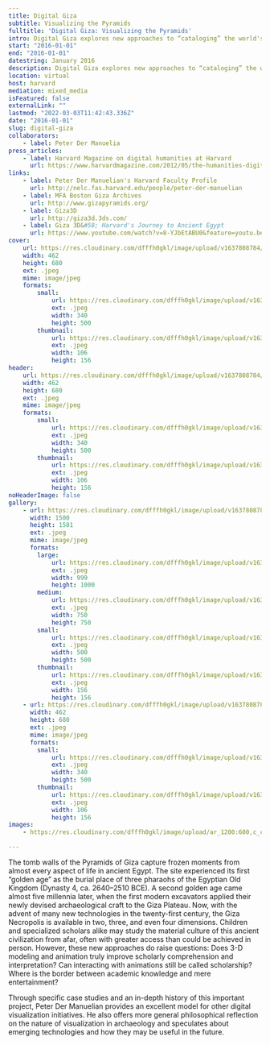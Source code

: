```yaml
---
title: Digital Giza
subtitle: Visualizing the Pyramids
fulltitle: 'Digital Giza: Visualizing the Pyramids'
intro: Digital Giza explores new approaches to “cataloging” the world's most famous archeological site, The Pyramids on the Giza Plateau, highlighting efforts at the Museum of Fine Arts Boston and Harvard University.
start: "2016-01-01"
end: "2016-01-01"
datestring: January 2016
description: Digital Giza explores new approaches to “cataloging” the world's most famous archeological site, The Pyramids on the Giza Plateau, highlighting e…
location: virtual
host: harvard
mediation: mixed_media
isFeatured: false
externalLink: ""
lastmod: "2022-03-03T11:42:43.336Z"
date: "2016-01-01"
slug: digital-giza
collaborators:
    - label: Peter Der Manuelia
press_articles:
    - label: Harvard Magazine on digital humanities at Harvard
      url: https://www.harvardmagazine.com/2012/05/the-humanities-digitized
links:
    - label: Peter Der Manuelian's Harvard Faculty Profile
      url: http://nelc.fas.harvard.edu/people/peter-der-manuelian
    - label: MFA Boston Giza Archives
      url: http://www.gizapyramids.org/
    - label: Giza3D
      url: http://giza3d.3ds.com/
    - label: Giza 3D&#58; Harvard's Journey to Ancient Egypt
      url: https://www.youtube.com/watch?v=8-YJbEtABU0&feature=youtu.be
cover:
    url: https://res.cloudinary.com/dfffh0gkl/image/upload/v1637808784/giza1_53def346f1.jpg
    width: 462
    height: 680
    ext: .jpeg
    mime: image/jpeg
    formats:
        small:
            url: https://res.cloudinary.com/dfffh0gkl/image/upload/v1637808784/small_giza1_53def346f1.jpg
            ext: .jpeg
            width: 340
            height: 500
        thumbnail:
            url: https://res.cloudinary.com/dfffh0gkl/image/upload/v1637808784/thumbnail_giza1_53def346f1.jpg
            ext: .jpeg
            width: 106
            height: 156
header:
    url: https://res.cloudinary.com/dfffh0gkl/image/upload/v1637808784/giza1_53def346f1.jpg
    width: 462
    height: 680
    ext: .jpeg
    mime: image/jpeg
    formats:
        small:
            url: https://res.cloudinary.com/dfffh0gkl/image/upload/v1637808784/small_giza1_53def346f1.jpg
            ext: .jpeg
            width: 340
            height: 500
        thumbnail:
            url: https://res.cloudinary.com/dfffh0gkl/image/upload/v1637808784/thumbnail_giza1_53def346f1.jpg
            ext: .jpeg
            width: 106
            height: 156
noHeaderImage: false
gallery:
    - url: https://res.cloudinary.com/dfffh0gkl/image/upload/v1637808784/giza2_e29c2d9cc6.jpg
      width: 1500
      height: 1501
      ext: .jpeg
      mime: image/jpeg
      formats:
        large:
            url: https://res.cloudinary.com/dfffh0gkl/image/upload/v1637808785/large_giza2_e29c2d9cc6.jpg
            ext: .jpeg
            width: 999
            height: 1000
        medium:
            url: https://res.cloudinary.com/dfffh0gkl/image/upload/v1637808785/medium_giza2_e29c2d9cc6.jpg
            ext: .jpeg
            width: 750
            height: 750
        small:
            url: https://res.cloudinary.com/dfffh0gkl/image/upload/v1637808786/small_giza2_e29c2d9cc6.jpg
            ext: .jpeg
            width: 500
            height: 500
        thumbnail:
            url: https://res.cloudinary.com/dfffh0gkl/image/upload/v1637808784/thumbnail_giza2_e29c2d9cc6.jpg
            ext: .jpeg
            width: 156
            height: 156
    - url: https://res.cloudinary.com/dfffh0gkl/image/upload/v1637808784/giza1_53def346f1.jpg
      width: 462
      height: 680
      ext: .jpeg
      mime: image/jpeg
      formats:
        small:
            url: https://res.cloudinary.com/dfffh0gkl/image/upload/v1637808784/small_giza1_53def346f1.jpg
            ext: .jpeg
            width: 340
            height: 500
        thumbnail:
            url: https://res.cloudinary.com/dfffh0gkl/image/upload/v1637808784/thumbnail_giza1_53def346f1.jpg
            ext: .jpeg
            width: 106
            height: 156
images:
    - https://res.cloudinary.com/dfffh0gkl/image/upload/ar_1200:600,c_crop/c_limit,h_1200,w_600/v1637808784/giza1_53def346f1.jpg

---
```

The tomb walls of the Pyramids of Giza capture frozen moments from almost every aspect of life in ancient Egypt. The site experienced its first “golden age” as the burial place of three pharaohs of the Egyptian Old Kingdom (Dynasty 4, ca. 2640–2510 BCE). A second golden age came almost five millennia later, when the first modern excavators applied their newly devised archaeological craft to the Giza Plateau. Now, with the advent of many new technologies in the twenty-first century, the Giza Necropolis is available in two, three, and even four dimensions. Children and specialized scholars alike may study the material culture of this ancient civilization from afar, often with greater access than could be achieved in person. However, these new approaches do raise questions: Does 3-D modeling and animation truly improve scholarly comprehension and interpretation? Can interacting with animations still be called scholarship? Where is the border between academic knowledge and mere entertainment?

Through specific case studies and an in-depth history of this important project, Peter Der Manuelian provides an excellent model for other digital visualization initiatives. He also offers more general philosophical reflection on the nature of visualization in archaeology and speculates about emerging technologies and how they may be useful in the future.